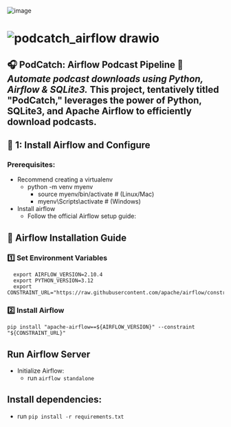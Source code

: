 ![image](https://github.com/user-attachments/assets/fae51b8d-8656-40eb-8eb0-b7a824b3aca2)

# ![podcatch_airflow drawio](https://github.com/user-attachments/assets/4fbf693b-c9ab-4f4d-97d3-b7ea343f9903)
🎧 PodCatch: Airflow Podcast Pipeline 🚀  
_Automate podcast downloads using Python, Airflow & SQLite3._
**This project, tentatively titled "PodCatch," leverages the power of Python, SQLite3, and Apache Airflow to efficiently download podcasts.**
---
## 📌 1: Install Airflow and Configure
### Prerequisites:
- Recommend creating a virtualenv
  -  python -m venv myenv
        - source myenv/bin/activate  # (Linux/Mac)
        - myenv\Scripts\activate     # (Windows)
- Install airflow
  - Follow the official Airflow setup guide:
## 🔗 Airflow Installation Guide
### 1️⃣ Set Environment Variables
  ``` 
    export AIRFLOW_VERSION=2.10.4
    export PYTHON_VERSION=3.12
    export CONSTRAINT_URL="https://raw.githubusercontent.com/apache/airflow/constraints-${AIRFLOW_VERSION}/constraints-${PYTHON_VERSION}.txt"
  ```
### 2️⃣ Install Airflow
``` pip install "apache-airflow==${AIRFLOW_VERSION}" --constraint "${CONSTRAINT_URL}" ```
## Run Airflow Server
- Initialize Airflow:
  - run ```airflow standalone```
## Install dependencies:
  - run ```pip install -r requirements.txt```
    
